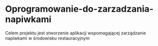 # Oprogramowanie-do-zarzadzania-napiwkami
Celem projektu jest stworzenie aplikacji wspomagającej zarządzanie napiwkami w  środowisku restauracyjnym
